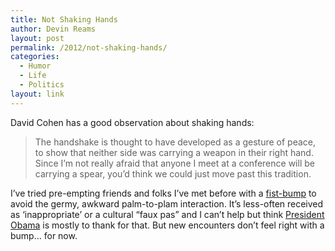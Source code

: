 ```yaml
---
title: Not Shaking Hands
author: Devin Reams
layout: post
permalink: /2012/not-shaking-hands/
categories:
  - Humor
  - Life
  - Politics
layout: link
---
```

David Cohen has a good observation about shaking hands:

> The handshake is thought to have developed as a gesture of peace, to show that neither side was carrying a weapon in their right hand. Since I’m not really afraid that anyone I meet at a conference will be carrying a spear, you’d think we could just move past this tradition.

I&#8217;ve tried pre-empting friends and folks I&#8217;ve met before with a [fist-bump][1] to avoid the germy, awkward palm-to-plam interaction. It&#8217;s less-often received as &#8216;inappropriate&#8217; or a cultural &#8220;faux pas&#8221; and I can&#8217;t help but think [President Obama][2] is mostly to thank for that. But new encounters don&#8217;t feel right with a bump&#8230; for now.

 [1]: http://en.wikipedia.org/wiki/Fist_bump
 [2]: http://www.washingtonpost.com/wp-dyn/content/article/2008/06/04/AR2008060404521.html